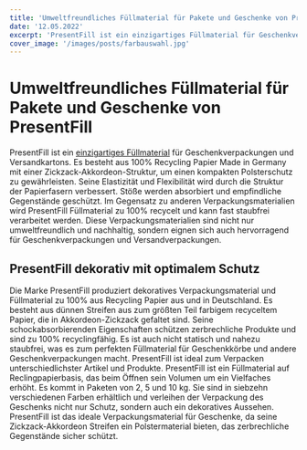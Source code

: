 ```yaml
---
title: 'Umweltfreundliches Füllmaterial für Pakete und Geschenke von PresentFill'
date: '12.05.2022'
excerpt: 'PresentFill ist ein einzigartiges Füllmaterial für Geschenkverpackungen und Versandkartons. Es besteht aus 100% Recycling Papier Made in Germany'
cover_image: '/images/posts/farbauswahl.jpg'
---
```




# Umweltfreundliches Füllmaterial für Pakete und Geschenke von PresentFill

PresentFill ist ein [einzigartiges Füllmaterial](https://www.einfach-gut-kaufen.de/geschenkverpackung-und-weinverpackung/fuellmaterial-und-polstermaterial/) für Geschenkverpackungen und Versandkartons. Es besteht aus 100% Recycling Papier Made in Germany mit einer Zickzack-Akkordeon-Struktur, um einen kompakten Polsterschutz zu gewährleisten. Seine Elastizität und Flexibilität wird durch die Struktur der Papierfasern verbessert. Stöße werden absorbiert und empfindliche Gegenstände geschützt. Im Gegensatz zu anderen Verpackungsmaterialien wird PresentFill Füllmaterial zu 100% recycelt und kann fast staubfrei verarbeitet werden. Diese Verpackungsmaterialien sind nicht nur umweltfreundlich und nachhaltig, sondern eignen sich auch hervorragend für Geschenkverpackungen und Versandverpackungen.

## PresentFill dekorativ mit optimalem Schutz

Die Marke PresentFill produziert dekoratives Verpackungsmaterial und Füllmaterial zu 100% aus Recycling Papier aus und in Deutschland. Es besteht aus dünnen Streifen aus zum größten Teil farbigem recyceltem Papier, die in Akkordeon-Zickzack gefaltet sind. Seine schockabsorbierenden Eigenschaften schützen zerbrechliche Produkte und sind zu 100% recyclingfähig. Es ist auch nicht statisch und nahezu staubfrei, was es zum perfekten Füllmaterial für Geschenkkörbe und andere Geschenkverpackungen macht. PresentFill ist ideal zum Verpacken unterschiedlichster Artikel und Produkte.
PresentFill ist ein Füllmaterial auf Reclingpapierbasis, das beim Öffnen sein Volumen um ein Vielfaches erhöht. Es kommt in Paketen von 2, 5 und 10 kg. Sie sind in siebzehn verschiedenen Farben erhältlich und verleihen der Verpackung des Geschenks nicht nur Schutz, sondern auch ein dekoratives Aussehen. PresentFill ist das ideale Verpackungsmaterial für Geschenke, da seine Zickzack-Akkordeon Streifen ein Polstermaterial bieten, das zerbrechliche Gegenstände sicher schützt.

